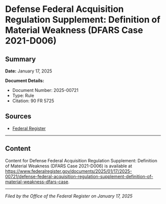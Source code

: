 # Defense Federal Acquisition Regulation Supplement: Definition of Material Weakness (DFARS Case 2021-D006)

## Summary

**Date:** January 17, 2025

**Document Details:**
- Document Number: 2025-00721
- Type: Rule
- Citation: 90 FR 5725

## Sources
- [Federal Register](https://www.federalregister.gov/documents/2025/01/17/2025-00721/defense-federal-acquisition-regulation-supplement-definition-of-material-weakness-dfars-case)

---

## Content

Content for Defense Federal Acquisition Regulation Supplement: Definition of Material Weakness (DFARS Case 2021-D006) is available at https://www.federalregister.gov/documents/2025/01/17/2025-00721/defense-federal-acquisition-regulation-supplement-definition-of-material-weakness-dfars-case.

---

*Filed by the Office of the Federal Register on January 17, 2025*
